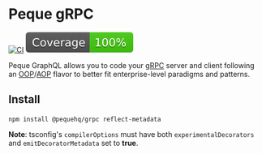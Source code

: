 # Peque gRPC

[![CI](https://github.com/pequehq/grpc/actions/workflows/ci.yml/badge.svg)](https://github.com/pequehq/grpc/actions/workflows/ci.yml)
![coverage](https://raw.githubusercontent.com/pequehq/grpc/main/coverage-badge.svg)

Peque GraphQL allows you to code your [gRPC](https://grpc.io/) server and client following an
[OOP](https://en.wikipedia.org/wiki/Object-oriented_programming)/[AOP](https://en.wikipedia.org/wiki/Aspect-oriented_programming)
flavor to better fit enterprise-level paradigms and patterns.

## Install

```shell
npm install @pequehq/grpc reflect-metadata
```

**Note**: tsconfig's `compilerOptions` must have both `experimentalDecorators` and `emitDecoratorMetadata` set to **true**.
